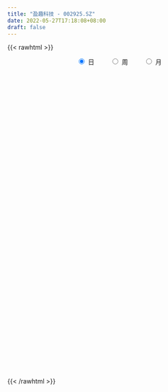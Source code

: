 ```yaml
---
title: "盈趣科技 - 002925.SZ"
date: 2022-05-27T17:18:08+08:00
draft: false
---
```

{{< rawhtml >}}
    <div style="text-align: center">
        <label style="padding: 1rem;"><input style="margin-right: .5rem" type="radio" name="period" value="D" checked onclick="period_change(this)">日</label>
        <label style="padding: 1rem;"><input style="margin-right: .5rem" type="radio" name="period" value="W" onclick="period_change(this)">周</label>
        <label style="padding: 1rem;"><input style="margin-right: .5rem" type="radio" name="period" value="M" onclick="period_change(this)">月</label>
    </div>
    <div id="chart" style="height: 700px;"></div> 
    <script type="text/javascript">
        const D_v = [25693.2,17554.5,26466.74,21617.37,28966.02,38239.25,42165.5,33226.47,18476.99,24963.44,25316.95,21133.9,26861.98,25472.16,25936.96,20953.03,16902.63,23879.18,25984.08,24246.73,20876.78,20525.1,25628.52,18329.14,33440.42,31077.8,30811.0,29751.04,23899.95,35248.75,24787.45,34604.75,33713.56,22377.87,18443.87,17678.61,19842.98,35703.63,26027.0,70404.69,35259.21,69953.57,34297.88,31746.92,17772.75,23460.59,26283.85,21060.71,21952.92,36329.48,43671.53,39114.05,41257.39,46928.67,27398.53,39671.08,32818.22,30070.39,25594.81,37255.44,37328.16,18969.55,23860.38,17843.83,17303.04,12459.78,18346.04,20622.5,37048.96,31089.66,21292.72,15783.49,23054.17,27508.91,28247.35,23960.08,30781.51,18663.56,20280.9,21192.84,18618.86,12457.09,15986.0,20977.63,11663.3,11769.56,15249.5,11012.07,19754.82,21382.09,15925.53,31487.32,28231.98,16163.83,16636.27,11207.71,9955.22,19010.87,19136.83,36224.65,27154.43,14365.55,15893.62,27277.98,16056.07,23047.24,22706.17,26799.6,28242.0,32228.01,24070.12,54648.74,31528.62,26759.87,24630.7,25001.37,21307.14,28481.44,31321.59,29725.73,56892.48,47410.05,29159.01,22002.82,30220.64,19260.17,46274.44,108936.79,52468.35,42310.65,32816.27,47090.74,38465.24,43476.51,43637.5,32432.27,28062.57,23216.09,23973.55,31362.01,50230.41,47639.85,29330.02,78523.53,46442.4,29518.45,33665.9,18352.93,26962.81,31750.99,25949.69,38640.13,24907.25,29093.5,23896.79,29496.56,44337.43,24910.03,20800.24,22267.41,18746.16,23295.3,29389.23,22364.57,23179.09,28019.99,39260.04,25283.69,17823.1,20333.36,16233.1,22192.45,18247.9,21351.96,19342.96,18544.65,17431.5,13348.36,14564.75,10689.19,9983.21,9558.83,7410.99,13197.96,20170.92,14181.46,12589.17,12669.45,24698.87,13127.4,13622.31,13339.87,10992.99,9892.57,12971.87,27751.22,20551.75,24597.5,36778.81,25057.46,12352.81,23433.0,28103.8,22853.88,24635.6,20302.9,12164.26,9291.35,10880.0,8749.57,12576.5,14173.6,16517.6,12502.22,12741.56,12122.7,13072.5,21905.7,18329.61,13699.0,27229.04,14958.8,13649.5,13048.2,12307.07,14262.15,21132.4,15432.92,54283.0,44830.58,39331.62,30463.34,26813.06,31314.62,16083.07,13391.02,21349.95,27884.52,15777.35,15351.37,22769.96,19474.81,22511.05,22620.76,53613.68,44524.11,67121.05,63905.19,33361.78,40109.04]
const D_histogram = [0.0,-0.0280095726,-0.0367261601,-0.0924855313,-0.0430684113,0.0040148277,-0.0399149169,-0.0593365623,-0.0890406882,-0.0406134101,-0.0644000989,-0.0918630199,-0.1120677157,-0.0673516419,0.0134334771,0.061416992,0.049037478,0.0206758748,-0.0460981125,-0.0694102326,-0.1670070196,-0.1619625535,-0.1984299178,-0.2001015536,-0.2403086319,-0.2606086453,-0.2856440393,-0.2721107075,-0.2375365923,-0.2251433379,-0.1695510823,-0.0553125485,-0.0557079685,-0.0723931542,-0.0805904381,-0.0518005974,-0.0706335635,0.0029968777,0.0126011992,0.2390919399,0.3230235613,0.35814012,0.3368565348,0.2817893058,0.2327570739,0.185896941,0.171046867,0.1413319976,0.0852711255,0.0872874685,0.1089677906,0.0886068114,-0.0114270161,0.0441953885,0.0847630993,0.03137785,-0.0020593221,-0.0656849033,-0.1094302321,-0.1649694247,-0.2471345814,-0.2698782154,-0.2797546116,-0.25118861,-0.2390259588,-0.2171412252,-0.1496356029,-0.1291855913,-0.1657973637,-0.1938660532,-0.210403817,-0.2421142829,-0.281120562,-0.3378473738,-0.3684458263,-0.36622215,-0.3061724612,-0.237294093,-0.1428116714,-0.0460472425,0.0337909581,0.0634347831,0.1001115515,0.0702373961,0.0499873186,0.0555943029,0.0167051894,0.016472526,0.0794106945,0.1638485559,0.2204265795,0.3005296708,0.3886621475,0.3868107425,0.4032836773,0.4063189649,0.3815819822,0.3441279495,0.3339735773,0.3425327859,0.3268878697,0.2583928356,0.237708196,0.2341437775,0.2074716635,0.1453200526,0.0894355764,-0.0109513057,-0.1028839702,-0.1923773296,-0.2685174504,-0.3079380705,-0.3033106565,-0.2651377393,-0.1969910921,-0.1314518661,-0.122432734,-0.0637917969,-0.0530800984,0.0008146666,0.1361866944,0.179441808,0.1860298885,0.1767798154,0.1083663911,0.0823188261,0.1406286092,0.2989783173,0.3423786414,0.3332094689,0.2749788032,0.2328785441,0.1788117648,0.1689896147,0.0871733744,-0.0015793325,-0.0985431771,-0.1253316401,-0.1228786301,-0.0769870686,-0.006099307,0.0091705305,0.0003225199,0.046848124,0.0549017213,0.0261180848,-0.0291743464,-0.0585436286,-0.0419821913,-0.018713479,0.0021001537,0.0482886908,0.0786218974,0.0820274651,0.0748906824,0.0753511851,0.099861171,0.0733872641,0.0502823419,0.0364738339,0.0315643246,0.0117155084,0.0413675419,0.0212376253,-0.044920977,-0.1071304504,-0.1834491916,-0.2520224476,-0.2738109384,-0.3150529753,-0.3120267622,-0.3525474607,-0.3675102722,-0.3806586704,-0.3618908624,-0.2879545348,-0.2009302028,-0.1098129437,-0.0456092552,-0.003367749,0.0283771487,0.0652158876,0.0782020896,0.0504071353,0.041023711,0.0362715477,0.01206098,0.012812511,-0.0493991957,-0.0709796134,-0.0664127178,-0.0778178216,-0.0753183433,-0.0622315365,-0.0363648998,-0.1066544216,-0.20101877,-0.2636629555,-0.3299440094,-0.3431281528,-0.3538251991,-0.4200531653,-0.4070635965,-0.323466334,-0.2144791112,-0.0972466187,-0.0136425059,0.0676663215,0.1078096267,0.1404971502,0.1536951007,0.1292760015,0.1346334826,0.1123987223,0.1243162909,0.1518625093,0.1307825242,0.101952912,-0.0047324706,-0.0231038716,-0.0612086264,-0.046224958,-0.0248246127,0.0007448558,0.0172405152,0.035051871,0.00336238,-0.010819275,-0.0528326058,-0.1580732224,-0.1777272775,-0.2208423585,-0.1516905286,-0.114087875,-0.0991897151,-0.0722865495,-0.0153578789,0.0495211331,0.1012614683,0.1363416887,0.1545669387,0.188936087,0.214745795,0.2248221352,0.2824534516,0.3315159812,0.2597717404,0.2061300269,0.1591568592,0.143351956]
const D_fast = [0.0,-0.0350119658,-0.0529100933,-0.1317908473,-0.0931408302,-0.0450538842,-0.098962358,-0.133218144,-0.1851824419,-0.1469085164,-0.1867952299,-0.2372239059,-0.2854455307,-0.2575673673,-0.1734238791,-0.1100861162,-0.1102062607,-0.1333988952,-0.2116974106,-0.2523620889,-0.3917106307,-0.427156803,-0.5132316468,-0.5649286709,-0.6652129072,-0.750665082,-0.8471114858,-0.9016058309,-0.9264158638,-0.9703084439,-0.9571039588,-0.8566935622,-0.8710159743,-0.9057994485,-0.934144342,-0.9183046507,-0.9547960076,-0.880416347,-0.8676617257,-0.581398,-0.4167104883,-0.2920588996,-0.2291283511,-0.2137482536,-0.204591217,-0.2049771147,-0.1770654719,-0.1714473419,-0.2061904327,-0.1823522226,-0.1334299528,-0.1316392292,-0.2345298107,-0.167858559,-0.1061000733,-0.1516408601,-0.1855928628,-0.2656396698,-0.3367425566,-0.4335241054,-0.5774729074,-0.6676860952,-0.7475011444,-0.7817322953,-0.8293261338,-0.8617267066,-0.8316299849,-0.8434763712,-0.9215374844,-0.9980726873,-1.0672114054,-1.159450442,-1.2687368616,-1.4099255168,-1.5326354259,-1.6219672871,-1.6384607136,-1.6289058687,-1.5701263649,-1.4848737467,-1.3965878065,-1.3510852858,-1.2893806295,-1.3016954358,-1.3094486837,-1.2899431236,-1.3246559398,-1.3207704717,-1.2379796295,-1.1125796292,-1.0008949608,-0.8456594518,-0.6603614381,-0.5655101575,-0.4482163034,-0.3436012746,-0.2729427618,-0.2243648071,-0.151025785,-0.0568333798,0.0092436713,0.0053468461,0.0440892555,0.0990607814,0.1242565833,0.0984349855,0.0649094034,-0.0382153051,-0.1558689621,-0.293456654,-0.4367261373,-0.5531312751,-0.6243315252,-0.6524430428,-0.6335441686,-0.6008679092,-0.6224569605,-0.5797639727,-0.5823222988,-0.5282238671,-0.3588051657,-0.2706896001,-0.2175940475,-0.1826491667,-0.2239709933,-0.2294388518,-0.1359719164,0.097122371,0.2261173556,0.3002505502,0.3107645853,0.3268839623,0.3175201242,0.3499453778,0.289922481,0.200774941,0.0791753021,0.0210539291,-0.0072127184,0.0194320759,0.0887950108,0.106357481,0.0975901003,0.1558277354,0.177606763,0.1553526478,0.0927666299,0.0487614406,0.05482733,0.0734176726,0.0947563437,0.1530170535,0.2030057344,0.2269181684,0.2385040563,0.2578023553,0.307277634,0.2991505431,0.2886162064,0.2839261568,0.2869077287,0.2699877895,0.3099817085,0.2951611983,0.2177723518,0.1287802657,0.0065992267,-0.1249796413,-0.2152208667,-0.3352261474,-0.4102066249,-0.5388641885,-0.6457045681,-0.7540176339,-0.8257225415,-0.8237748475,-0.7869830663,-0.7233190432,-0.6705176684,-0.6291180994,-0.5902789146,-0.5371362038,-0.5045994793,-0.5197926499,-0.5189201465,-0.5146044227,-0.5357997455,-0.5318450867,-0.6064065924,-0.6457319135,-0.6577681973,-0.6886277565,-0.7049578641,-0.7074289413,-0.6906535296,-0.7876066568,-0.9322256977,-1.0607856221,-1.2095526783,-1.3085188599,-1.407672206,-1.5789134635,-1.6676897938,-1.6649591148,-1.6095916698,-1.516670832,-1.4364773457,-1.3382519379,-1.271156226,-1.2033444149,-1.1517226893,-1.1438227881,-1.1048069363,-1.0989420161,-1.0559453748,-0.990433529,-0.9788178831,-0.9821592673,-1.0900277675,-1.1141751364,-1.1675820478,-1.1641546189,-1.1489604268,-1.1232047444,-1.1023989562,-1.0758246326,-1.1066735286,-1.1235600024,-1.1787814846,-1.3235404068,-1.3876262813,-1.4859519519,-1.4547227542,-1.4456420693,-1.4555413382,-1.44670981,-1.3936206092,-1.3163613138,-1.2393056116,-1.170139969,-1.1132729844,-1.0316698143,-0.9521736575,-0.8858917836,-0.7576471042,-0.6257055793,-0.632506885,-0.6346160917,-0.6418000447,-0.6217669588]
const D_slow = [0.0,-0.0070023932,-0.0161839332,-0.039305316,-0.0500724188,-0.0490687119,-0.0590474411,-0.0738815817,-0.0961417537,-0.1062951063,-0.122395131,-0.145360886,-0.1733778149,-0.1902157254,-0.1868573561,-0.1715031081,-0.1592437387,-0.15407477,-0.1655992981,-0.1829518562,-0.2247036111,-0.2651942495,-0.314801729,-0.3648271174,-0.4249042753,-0.4900564367,-0.5614674465,-0.6294951234,-0.6888792715,-0.745165106,-0.7875528765,-0.8013810137,-0.8153080058,-0.8334062943,-0.8535539039,-0.8665040532,-0.8841624441,-0.8834132247,-0.8802629249,-0.8204899399,-0.7397340496,-0.6501990196,-0.5659848859,-0.4955375594,-0.4373482909,-0.3908740557,-0.3481123389,-0.3127793395,-0.2914615582,-0.269639691,-0.2423977434,-0.2202460406,-0.2231027946,-0.2120539475,-0.1908631726,-0.1830187101,-0.1835335407,-0.1999547665,-0.2273123245,-0.2685546807,-0.330338326,-0.3978078799,-0.4677465328,-0.5305436853,-0.590300175,-0.6445854813,-0.681994382,-0.7142907799,-0.7557401208,-0.8042066341,-0.8568075883,-0.9173361591,-0.9876162996,-1.072078143,-1.1641895996,-1.2557451371,-1.3322882524,-1.3916117757,-1.4273146935,-1.4388265041,-1.4303787646,-1.4145200688,-1.389492181,-1.3719328319,-1.3594360023,-1.3455374266,-1.3413611292,-1.3372429977,-1.3173903241,-1.2764281851,-1.2213215402,-1.1461891225,-1.0490235857,-0.9523209,-0.8514999807,-0.7499202395,-0.6545247439,-0.5684927566,-0.4849993623,-0.3993661658,-0.3176441984,-0.2530459895,-0.1936189405,-0.1350829961,-0.0832150802,-0.0468850671,-0.024526173,-0.0272639994,-0.0529849919,-0.1010793243,-0.1682086869,-0.2451932046,-0.3210208687,-0.3873053035,-0.4365530765,-0.4694160431,-0.5000242266,-0.5159721758,-0.5292422004,-0.5290385337,-0.4949918601,-0.4501314081,-0.403623936,-0.3594289821,-0.3323373844,-0.3117576779,-0.2766005256,-0.2018559462,-0.1162612859,-0.0329589187,0.0357857821,0.0940054182,0.1387083594,0.180955763,0.2027491066,0.2023542735,0.1777184792,0.1463855692,0.1156659117,0.0964191445,0.0948943178,0.0971869504,0.0972675804,0.1089796114,0.1227050417,0.1292345629,0.1219409763,0.1073050692,0.0968095213,0.0921311516,0.09265619,0.1047283627,0.1243838371,0.1448907033,0.1636133739,0.1824511702,0.2074164629,0.225763279,0.2383338645,0.2474523229,0.2553434041,0.2582722812,0.2686141666,0.273923573,0.2626933287,0.2359107161,0.1900484182,0.1270428063,0.0585900717,-0.0201731721,-0.0981798627,-0.1863167278,-0.2781942959,-0.3733589635,-0.4638316791,-0.5358203128,-0.5860528635,-0.6135060994,-0.6249084132,-0.6257503505,-0.6186560633,-0.6023520914,-0.582801569,-0.5701997852,-0.5599438574,-0.5508759705,-0.5478607255,-0.5446575977,-0.5570073967,-0.5747523,-0.5913554795,-0.6108099349,-0.6296395207,-0.6451974048,-0.6542886298,-0.6809522352,-0.7312069277,-0.7971226666,-0.8796086689,-0.9653907071,-1.0538470069,-1.1588602982,-1.2606261973,-1.3414927808,-1.3951125586,-1.4194242133,-1.4228348398,-1.4059182594,-1.3789658527,-1.3438415652,-1.30541779,-1.2730987896,-1.2394404189,-1.2113407384,-1.1802616656,-1.1422960383,-1.1096004073,-1.0841121793,-1.0852952969,-1.0910712648,-1.1063734214,-1.1179296609,-1.1241358141,-1.1239496002,-1.1196394714,-1.1108765036,-1.1100359086,-1.1127407274,-1.1259488788,-1.1654671844,-1.2098990038,-1.2651095934,-1.3030322256,-1.3315541943,-1.3563516231,-1.3744232605,-1.3782627302,-1.3658824469,-1.3405670799,-1.3064816577,-1.267839923,-1.2206059013,-1.1669194525,-1.1107139187,-1.0401005558,-0.9572215605,-0.8922786254,-0.8407461187,-0.8009569039,-0.7651189149]
const D_data = [['2021-05-18', 41.0074, 40.9979, 40.3395, 41.494],['2021-05-19', 40.7307, 40.559, 39.7862, 41.1028],['2021-05-20', 40.5971, 40.6735, 40.4636, 41.37],['2021-05-21', 40.6926, 39.8529, 39.5953, 41.0456],['2021-05-24', 39.6049, 41.0933, 39.4236, 41.1028],['2021-05-25', 41.141, 41.3032, 40.6448, 42.3622],['2021-05-26', 41.0456, 40.1487, 39.7862, 41.0837],['2021-05-27', 39.6812, 40.2346, 38.7462, 40.7784],['2021-05-28', 40.0724, 39.9006, 39.7194, 40.8357],['2021-05-31', 40.0151, 40.8643, 39.5953, 41.1696],['2021-06-01', 40.9311, 39.9674, 39.4618, 40.9788],['2021-06-02', 40.0724, 39.7003, 39.3568, 40.1678],['2021-06-03', 39.5285, 39.5572, 38.9847, 39.8816],['2021-06-04', 39.5572, 40.3395, 39.2232, 40.6258],['2021-06-07', 40.3968, 41.0837, 40.2537, 41.1791],['2021-06-08', 41.389, 41.0265, 40.7784, 41.8184],['2021-06-09', 41.3604, 40.3872, 40.2632, 41.4081],['2021-06-10', 41.1124, 40.0819, 39.4236, 41.1124],['2021-06-11', 40.5971, 39.3091, 39.1183, 40.6258],['2021-06-15', 39.5095, 39.5381, 39.0229, 40.3014],['2021-06-16', 39.2137, 38.1546, 38.0783, 39.9484],['2021-06-17', 37.9352, 39.0229, 37.8398, 39.4427],['2021-06-18', 38.4599, 38.231, 37.9734, 39.4618],['2021-06-21', 38.1546, 38.355, 37.42, 38.5935],['2021-06-22', 38.3645, 37.5249, 37.0956, 38.479],['2021-06-23', 37.4868, 37.3436, 37.0192, 37.8589],['2021-06-24', 37.4009, 36.8666, 36.5708, 37.4009],['2021-06-25', 36.7807, 37.0097, 36.6281, 37.5726],['2021-06-28', 37.1147, 37.1051, 36.3514, 37.4772],['2021-06-29', 37.1528, 36.6662, 35.8362, 37.3436],['2021-06-30', 36.6662, 37.1242, 36.256, 37.4772],['2021-07-01', 37.1242, 38.1165, 36.4563, 38.6317],['2021-07-02', 37.5535, 36.8284, 36.6376, 38.1165],['2021-07-05', 36.5422, 36.4086, 35.7789, 36.8284],['2021-07-06', 36.4182, 36.2655, 35.9984, 36.7807],['2021-07-07', 36.0174, 36.609, 35.7026, 36.8189],['2021-07-08', 36.5517, 35.8648, 35.8362, 36.8666],['2021-07-09', 35.7789, 37.0192, 35.5022, 37.1528],['2021-07-12', 37.0383, 36.3228, 36.2178, 37.191],['2021-07-13', 37.0956, 39.6621, 37.0956, 39.8816],['2021-07-14', 39.4999, 38.832, 38.3359, 39.5667],['2021-07-15', 39.1183, 38.7176, 36.6567, 39.3759],['2021-07-16', 38.3073, 38.2405, 37.7157, 38.9656],['2021-07-19', 37.9638, 37.7825, 36.9811, 38.2977],['2021-07-20', 37.8398, 37.7157, 37.2005, 37.8398],['2021-07-21', 37.8112, 37.5917, 37.4963, 38.355],['2021-07-22', 37.4009, 37.9161, 37.3532, 38.832],['2021-07-23', 37.9161, 37.6871, 36.733, 37.9161],['2021-07-26', 37.6871, 37.1719, 36.733, 37.6871],['2021-07-27', 37.1337, 37.7825, 37.067, 38.7653],['2021-07-28', 37.6108, 38.1356, 37.2101, 38.5935],['2021-07-29', 38.4122, 37.6585, 36.8761, 38.708],['2021-07-30', 37.4963, 36.3323, 35.6072, 37.4963],['2021-08-02', 36.0651, 38.1451, 35.9602, 38.584],['2021-08-03', 38.0115, 38.2405, 37.6967, 38.5458],['2021-08-04', 38.2596, 37.0479, 36.6471, 38.355],['2021-08-05', 36.838, 37.0479, 36.256, 37.5822],['2021-08-06', 36.8284, 36.3514, 35.8552, 37.0479],['2021-08-09', 36.1606, 36.2083, 35.6644, 36.485],['2021-08-10', 36.0556, 35.6453, 34.9393, 36.1987],['2021-08-11', 35.6358, 34.7294, 34.5958, 35.6453],['2021-08-12', 35.2255, 34.9298, 34.634, 35.2255],['2021-08-13', 34.9393, 34.7199, 34.0615, 35.0156],['2021-08-16', 34.7294, 34.9679, 34.3478, 35.2446],['2021-08-17', 34.9679, 34.5958, 34.4527, 35.2637],['2021-08-18', 34.5958, 34.5386, 34.0615, 34.863],['2021-08-19', 34.5481, 35.111, 34.3668, 35.1874],['2021-08-20', 35.111, 34.5481, 34.2523, 35.1587],['2021-08-23', 34.5767, 33.5654, 33.3555, 34.987],['2021-08-24', 33.5845, 33.241, 32.8307, 33.7944],['2021-08-25', 33.2505, 32.9834, 32.8403, 33.5654],['2021-08-26', 33.2028, 32.3537, 32.3346, 33.2028],['2021-08-27', 32.2964, 31.724, 31.2278, 32.3155],['2021-08-30', 31.724, 30.8462, 30.5695, 32.0293],['2021-08-31', 30.8176, 30.4932, 30.1592, 31.619],['2021-09-01', 30.2451, 30.3596, 29.9207, 30.5313],['2021-09-02', 30.2356, 30.7985, 30.0066, 30.9511],['2021-09-03', 30.579, 30.8462, 30.3214, 31.1229],['2021-09-06', 30.8271, 31.2565, 30.8176, 31.2565],['2021-09-07', 31.2565, 31.5236, 31.2565, 31.9911],['2021-09-08', 31.6763, 31.5809, 30.9893, 31.7908],['2021-09-09', 31.3996, 31.0847, 31.0656, 31.5618],['2021-09-10', 31.0084, 31.2183, 30.6935, 31.4568],['2021-09-13', 31.0275, 30.2737, 30.0734, 31.1897],['2021-09-14', 30.5886, 30.1115, 30.0543, 30.5886],['2021-09-15', 30.0638, 30.2451, 29.4818, 30.3882],['2021-09-16', 30.2642, 29.4341, 29.2528, 30.2737],['2021-09-17', 29.3864, 29.6345, 29.2528, 29.8158],['2021-09-22', 29.291, 30.4455, 29.2528, 30.6268],['2021-09-23', 30.3405, 31.0275, 29.8635, 31.1515],['2021-09-24', 31.1038, 31.037, 30.7317, 31.3328],['2021-09-27', 30.8748, 31.7431, 30.7699, 32.5445],['2021-09-28', 31.4854, 32.4205, 31.1038, 32.7258],['2021-09-29', 32.2487, 31.6953, 31.5141, 32.2678],['2021-09-30', 31.4759, 32.1533, 31.3996, 32.4395],['2021-10-08', 32.201, 32.2487, 31.8862, 32.6304],['2021-10-11', 32.1533, 32.0579, 31.6095, 32.4777],['2021-10-12', 32.0579, 31.9339, 31.6763, 32.7162],['2021-10-13', 31.9339, 32.3441, 31.1133, 32.4873],['2021-10-14', 33.1647, 32.783, 32.5827, 34.6817],['2021-10-15', 32.535, 32.6781, 31.8003, 32.9738],['2021-10-18', 32.4968, 31.9816, 31.8862, 32.8498],['2021-10-19', 32.1533, 32.5063, 31.6286, 32.6113],['2021-10-20', 32.4109, 32.8212, 32.0865, 33.4032],['2021-10-21', 32.7353, 32.6113, 32.1152, 32.8784],['2021-10-22', 32.4205, 32.0579, 31.8671, 32.7067],['2021-10-25', 31.8194, 31.9053, 31.2565, 32.2583],['2021-10-26', 31.6095, 30.9511, 30.5313, 31.8194],['2021-10-27', 30.8462, 30.4836, 30.2737, 31.8098],['2021-10-28', 30.4741, 29.8921, 29.5772, 30.6745],['2021-10-29', 29.8921, 29.4055, 29.291, 29.8921],['2021-11-01', 29.5963, 29.291, 28.6518, 30.1783],['2021-11-02', 29.4341, 29.4627, 29.1479, 29.9112],['2021-11-03', 29.5772, 29.7204, 29.2433, 30.0543],['2021-11-04', 29.5391, 30.1402, 29.4818, 30.1497],['2021-11-05', 30.1402, 30.2737, 29.7394, 30.3691],['2021-11-08', 30.3024, 29.5963, 29.5486, 30.4836],['2021-11-09', 29.7585, 30.2546, 29.4246, 30.6172],['2021-11-10', 30.1115, 29.7204, 29.5391, 30.2546],['2021-11-11', 29.5963, 30.3405, 29.5963, 30.4359],['2021-11-12', 30.3405, 31.8575, 30.0829, 32.3346],['2021-11-15', 31.6763, 31.2469, 30.9798, 32.2487],['2021-11-16', 31.037, 31.0084, 30.8653, 31.7717],['2021-11-17', 30.8462, 30.8939, 30.4359, 31.0943],['2021-11-18', 31.0561, 30.0066, 29.9493, 31.2946],['2021-11-19', 30.1402, 30.3119, 29.8539, 30.5123],['2021-11-22', 30.3405, 31.5045, 30.0543, 31.8194],['2021-11-23', 31.5331, 33.4891, 31.39, 34.5386],['2021-11-24', 32.9357, 32.8307, 32.4395, 33.6703],['2021-11-25', 32.7735, 32.5254, 32.201, 32.9738],['2021-11-26', 32.535, 31.972, 31.7812, 32.554],['2021-11-29', 31.6858, 32.1152, 31.3137, 32.9452],['2021-11-30', 31.9816, 31.8862, 31.5809, 32.3918],['2021-12-01', 31.5904, 32.43, 31.5427, 32.4777],['2021-12-02', 32.3441, 31.4091, 31.266, 32.4109],['2021-12-03', 31.5809, 30.9225, 30.8367, 31.7717],['2021-12-06', 30.7031, 30.3024, 30.2069, 31.1133],['2021-12-07', 30.4168, 30.7794, 30.0638, 30.8367],['2021-12-08', 30.7699, 30.9989, 30.3501, 31.0847],['2021-12-09', 31.037, 31.6095, 30.7699, 31.6476],['2021-12-10', 31.3042, 32.2201, 31.2946, 32.3251],['2021-12-13', 32.0865, 31.7717, 31.4091, 32.4968],['2021-12-14', 31.5809, 31.5045, 31.2755, 31.6572],['2021-12-15', 31.3519, 32.3346, 31.2469, 34.634],['2021-12-16', 31.7717, 32.0579, 31.3996, 32.2392],['2021-12-17', 31.9243, 31.5904, 31.4091, 31.9243],['2021-12-20', 31.3137, 31.0466, 30.5695, 31.7621],['2021-12-21', 31.6286, 31.1229, 30.8939, 31.6286],['2021-12-22', 31.1515, 31.6381, 30.7794, 31.6763],['2021-12-23', 31.3423, 31.8194, 31.0275, 32.0579],['2021-12-24', 31.5809, 31.9148, 31.5809, 32.0579],['2021-12-27', 31.9625, 32.4491, 31.7812, 32.5445],['2021-12-28', 32.4491, 32.5254, 32.1724, 32.6685],['2021-12-29', 32.4395, 32.3632, 31.7717, 32.535],['2021-12-30', 32.1056, 32.306, 31.9625, 32.7067],['2021-12-31', 32.3823, 32.4682, 31.9816, 32.7639],['2022-01-04', 32.4682, 32.9357, 32.3441, 33.3746],['2022-01-05', 32.9166, 32.3918, 32.3346, 33.0979],['2022-01-06', 32.0579, 32.3823, 32.0102, 32.783],['2022-01-07', 32.4491, 32.4682, 32.2296, 32.6876],['2022-01-10', 32.4682, 32.5922, 31.8194, 32.659],['2022-01-11', 32.3537, 32.3918, 32.1438, 32.7258],['2022-01-12', 32.4014, 33.0979, 32.2487, 33.3555],['2022-01-13', 33.2124, 32.5636, 32.4586, 33.3459],['2022-01-14', 32.5063, 31.7812, 31.5809, 32.6113],['2022-01-17', 31.0275, 31.4568, 30.9893, 31.9148],['2022-01-18', 31.5045, 30.8176, 30.4932, 31.9434],['2022-01-19', 30.7222, 30.3691, 30.3214, 31.0752],['2022-01-20', 30.5313, 30.5123, 30.2356, 30.6268],['2022-01-21', 30.5409, 29.8635, 29.7013, 30.6649],['2022-01-24', 29.873, 30.0543, 29.4914, 30.1783],['2022-01-25', 29.9589, 29.1193, 29.0906, 30.0925],['2022-01-26', 29.291, 28.9666, 28.6899, 29.873],['2022-01-27', 28.8998, 28.5659, 28.2033, 28.9475],['2022-01-28', 29.0716, 28.6231, 28.3751, 29.0716],['2022-02-07', 28.8426, 29.2338, 28.814, 29.5677],['2022-02-08', 29.3578, 29.5582, 28.9094, 29.5772],['2022-02-09', 29.3769, 29.8825, 29.291, 30.0447],['2022-02-10', 29.8539, 29.8158, 29.3673, 30.0352],['2022-02-11', 29.8158, 29.7204, 29.5009, 29.9398],['2022-02-14', 29.5677, 29.7108, 29.4055, 29.8539],['2022-02-15', 29.6154, 29.9112, 29.6059, 29.9589],['2022-02-16', 29.9875, 29.7204, 29.6059, 30.0543],['2022-02-17', 29.6345, 29.1383, 29.1002, 29.8062],['2022-02-18', 29.2433, 29.2242, 28.814, 29.5391],['2022-02-21', 29.1574, 29.1956, 28.7185, 29.2815],['2022-02-22', 29.0239, 28.814, 28.6231, 29.0716],['2022-02-23', 28.814, 28.9952, 28.709, 29.0811],['2022-02-24', 28.9857, 27.9457, 27.6786, 28.9952],['2022-02-25', 28.1938, 28.0984, 27.9839, 28.6613],['2022-02-28', 27.8598, 28.2415, 27.7549, 28.3464],['2022-03-01', 28.0698, 27.8789, 27.8121, 28.2701],['2022-03-02', 27.8598, 27.8789, 27.5545, 27.8789],['2022-03-03', 27.8789, 27.9076, 27.5736, 28.4323],['2022-03-04', 27.7644, 28.0411, 27.6499, 28.1747],['2022-03-07', 28.022, 26.5623, 26.1615, 28.022],['2022-03-08', 26.5527, 25.5891, 25.3601, 26.6672],['2022-03-09', 25.8658, 25.2647, 23.9003, 25.9803],['2022-03-10', 25.4555, 24.5109, 24.2343, 25.8562],['2022-03-11', 24.5109, 24.5586, 23.5855, 24.6541],['2022-03-14', 24.1388, 24.1007, 23.948, 24.5205],['2022-03-15', 24.0053, 22.7268, 22.7268, 24.0053],['2022-03-16', 23.0512, 23.0702, 21.9253, 23.2611],['2022-03-17', 23.4233, 23.7381, 23.2229, 23.9194],['2022-03-18', 23.6236, 24.1675, 23.4805, 24.4728],['2022-03-21', 24.4251, 24.5586, 23.9862, 24.7685],['2022-03-22', 24.5014, 24.4346, 24.3297, 24.7972],['2022-03-23', 24.406, 24.6731, 24.3297, 24.7208],['2022-03-24', 24.4823, 24.3583, 24.1198, 24.5682],['2022-03-25', 24.4537, 24.3678, 24.2343, 24.6159],['2022-03-28', 24.2438, 24.177, 23.7572, 24.5205],['2022-03-29', 24.2724, 23.6045, 23.5664, 24.2724],['2022-03-30', 23.8812, 23.8526, 23.5855, 24.0434],['2022-03-31', 23.6618, 23.3851, 23.3756, 23.8144],['2022-04-01', 23.3088, 23.7095, 23.0225, 23.9385],['2022-04-06', 23.7095, 23.9576, 23.4519, 24.1007],['2022-04-07', 23.824, 23.3183, 23.2897, 23.9385],['2022-04-08', 23.2801, 23.0225, 22.7077, 23.4137],['2022-04-11', 22.8699, 21.5628, 21.4769, 23.0416],['2022-04-12', 21.5628, 22.1638, 21.3529, 22.2497],['2022-04-13', 22.2306, 21.5723, 21.5341, 23.2515],['2022-04-14', 21.7917, 21.973, 21.6486, 22.3833],['2022-04-15', 21.7917, 21.9635, 21.5723, 22.3737],['2022-04-18', 22.1257, 21.973, 21.5628, 22.2688],['2022-04-19', 22.0303, 21.8204, 21.6582, 22.1257],['2022-04-20', 21.7154, 21.7917, 21.7154, 22.2497],['2022-04-21', 21.5341, 20.9903, 20.914, 22.0112],['2022-04-22', 20.9617, 20.9235, 20.4274, 21.1334],['2022-04-25', 19.6259, 20.2366, 19.063, 21.1716],['2022-04-26', 20.4178, 18.7959, 18.7004, 20.4274],['2022-04-27', 18.481, 19.2252, 18.3951, 19.3874],['2022-04-28', 19.0344, 18.4238, 18.0517, 19.1203],['2022-04-29', 18.5669, 19.5687, 18.3283, 19.6259],['2022-05-05', 19.5114, 19.168, 19.1107, 19.7118],['2022-05-06', 18.7672, 18.7482, 18.5478, 18.9103],['2022-05-09', 18.7482, 18.7482, 18.5669, 18.9485],['2022-05-10', 18.586, 19.1203, 18.4333, 19.2634],['2022-05-11', 19.1107, 19.3683, 19.0725, 19.8931],['2022-05-12', 19.2538, 19.3874, 19.1298, 19.6546],['2022-05-13', 19.5878, 19.3206, 19.1298, 19.8454],['2022-05-16', 19.3683, 19.187, 19.0916, 19.8645],['2022-05-17', 19.2729, 19.4924, 19.1107, 19.5973],['2022-05-18', 19.4924, 19.5401, 19.4446, 19.8931],['2022-05-19', 19.3206, 19.4542, 19.1584, 19.5401],['2022-05-20', 19.6641, 20.2843, 19.6164, 20.6087],['2022-05-23', 20.5132, 20.5705, 20.1316, 20.7518],['2022-05-24', 20.71, 19.1, 19.0, 20.71],['2022-05-25', 18.82, 19.05, 18.16, 19.33],['2022-05-26', 19.03, 18.89, 18.52, 19.17],['2022-05-27', 19.12, 19.12, 18.8, 19.39]]
const W_v = [2333.06,7760.89,951195.25,968061.9199999999,580220.76,298623.78,773775.4199999999,630005.16,559163.6900000001,489427.4300000001,486197.4300000001,246031.02,318068.08,357559.53,310684.62,147751.48,258997.83,262051.75,340842.09,326537.11,187569.71,186381.96,361479.52,335936.59,337246.5,299304.26,362743.6,362169.7,206925.35,149207.82,145284.01,190015.48,150519.36,145248.85,109793.44,116872.52,83084.59,173468.7,216621.88,201806.54,267479.7,219137.55,221332.33,177545.2,217227.39,160777.07,152603.96,127529.89,127869.48,38542.56,108441.17,139727.46,140162.66,195301.74,327337.74,385823.22,378974.09,330064.8,238365.68,175541.79,170109.64,338587.58,257835.29,159441.22,134894.25,41420.5,403567.65,144798.2,80966.82,56606.56,105836.34,105771.49,81528.69,92914.79,115952.43,59958.72,49552.75,56196.2,82363.79,154094.88,102639.18,117600.28,378366.89,211451.21,240756.89,127712.1,241986.21,40396.15,123921.1,155972.75,148584.7,106462.32,135971.83,175119.25,184166.65,211102.88,184975.1,213386.49,218867.08,137524.33,178226.16,413327.9,278584.63,193460.74,286794.9999999999,220012.13,324926.39,268581.13,245066.54,273274.21,396478.98,405969.56,334512.55,196190.52,236716.73,152509.02,176417.44,136991.91,179378.4,203058.31,141175.2,132904.37,334026.2500000001,209527.8,103100.03,178866.17,599228.28,450411.85,319217.75,275635.39,252928.95,232830.13,212832.91,263771.95,374054.46,169730.2,186382.92,175939.68,65531.18,32800.76,206646.36,133616.22,204081.35,181792.2,177016.14,233263.47,143384.85,177020.29,114119.74,106944.6,154681.95,105532.27,243004.15,196492.93,206523.18,177509.56,153375.56,123840.52,65876.76,185621.79,105593.89,118671.24,82181.47,153426.11,67129.63,59902.33,113421.61,154720.4,185612.12,73700.83,136497.03,139024.8,161074.23,123748.43,113655.88,91277.13,143409.4,152254.46,114046.96,235942.35,120324.82,182325.37,176886.89,143008.34,86575.19,128269.0,129161.41,88535.69,70672.06,57062.44,92519.4,11207.71,111482.0,96640.46,134045.9,162569.3,167728.38,148052.69,282806.5,205102.26,156844.63,231454.25,136682.32,146034.23,112315.11,116974.35,130720.18,97368.37,74578.45,60321.91,77266.35,60819.61,134736.74,111379.09,61388.08,68511.48,47100.9,87865.95,76182.74,195721.6,47397.69,93754.21,140990.26,249021.17]
const W_histogram = [0.0,0.7367621652,1.1093773299,1.5523679901,2.4080330848,2.6662999784,2.5338574842,2.6745273279,2.4607656256,1.7137870079,1.2057756141,0.6086512243,-0.0107237961,-0.703608957,-1.2178550773,-1.4317432444,-1.4061127603,-1.3702854882,-1.2350139428,-1.5643939221,-1.6418159203,-1.866859647,-1.8750206613,-1.7676036246,-1.7299370704,-1.4752078981,-1.1137303341,-0.9178806811,-1.0023754994,-0.9696294592,-0.951988817,-1.0391270475,-1.0101993718,-0.9043491045,-0.8028933543,-0.6988736864,-0.5483247907,-0.7272217347,-0.8705470649,-0.8641889229,-0.6461829028,-0.3993066583,0.0311357735,0.2951923132,0.5769650625,0.7521263458,0.7787698195,0.6617306325,0.6557365486,0.5785938168,0.5449505969,0.543158794,0.5466383128,0.7257753727,1.0317397742,1.261949413,1.2244509474,1.0515311371,0.9497907109,0.8612818964,0.8426787551,0.6325370465,0.3007297339,0.0367532985,-0.1472518641,-0.2521717375,-0.2450264638,-0.3756876842,-0.4950219307,-0.5645751459,-0.7156734718,-0.7055054057,-0.6101400798,-0.5504734798,-0.4451430803,-0.4243799998,-0.3875202437,-0.2921234354,-0.2602450632,-0.3104447022,-0.2263464874,-0.0702747175,0.2121873696,0.4038581676,0.5200475044,0.5307685699,0.3780837603,0.3107893808,0.345873462,0.3217048238,0.2335919714,0.1520531241,0.0446434887,0.0535764435,0.0763450174,0.1555639003,0.1974746047,0.2348096514,0.2789033952,0.234641543,0.3465287327,0.6486259564,0.901374114,0.9458989669,1.0433729268,1.0062940214,1.3099004331,1.4461094984,1.4489579068,0.8812457409,0.2172928369,-0.3940993356,-0.7059689542,-0.8882931086,-0.7916311629,-0.7729152369,-0.5956003512,-0.4974009712,-0.4351709333,-0.4788939187,-0.5249648446,-0.5106813259,-0.2662220063,-0.0107185775,0.1250867765,0.2010421467,0.8806944712,0.8370072278,0.6148261226,0.4328363048,0.1713404665,-0.0800965497,-0.2084937392,-0.2338673811,-0.1476473212,-0.1671246881,-0.1427932534,-0.0989988199,-0.1481027304,-0.0983447652,0.0628582769,-0.0131560763,-0.1100071188,0.004508429,0.0906120026,0.3143568591,0.4072957083,0.2900261443,0.077886746,-0.106567376,-0.1691979922,-0.1606227593,-0.2997895187,-0.2307393503,-0.0466317673,0.0769232149,0.1283481616,0.2225982213,0.2006512587,-0.0126822617,-0.2162196571,-0.5527578181,-0.7046634435,-0.5693384361,-0.4584052527,-0.3396681023,-0.1593888333,0.0189846767,0.1608470548,0.216608822,0.2728319056,0.3330821098,0.3487087729,0.3597177817,0.2726682608,0.1250552643,-0.062203344,-0.1979825037,-0.2701797794,-0.2323605647,-0.2402953021,-0.3270875724,-0.3703318353,-0.48850749,-0.5531856748,-0.7489449125,-0.8906858758,-0.9093431845,-0.9726243876,-0.8677621808,-0.6792948022,-0.5119082957,-0.3440277065,-0.2508369248,-0.3384640307,-0.3093828326,-0.1623025486,-0.1483139921,-0.0135597326,0.0169346524,0.1302302431,0.1661922789,0.2123075984,0.2764997113,0.3127100576,0.2849283039,0.139304099,-0.0296414084,-0.0550937422,-0.0908409588,-0.1711394367,-0.2065731678,-0.4301464903,-0.5616556639,-0.5895449912,-0.6044755555,-0.6109549782,-0.634145408,-0.6639364115,-0.7148793881,-0.7406823643,-0.6587956516,-0.4872303847,-0.4031435642]
const W_fast = [0.0,0.9209527066,1.5709122036,2.4019948614,3.8596682274,4.7845101155,5.2855319923,6.094833668,6.4962633721,6.1777315063,5.971164016,5.5262024323,4.9041464629,4.0353590628,3.2166491731,2.6448251949,2.3189274889,2.0121833889,1.8387014486,1.1182229888,0.6303470105,-0.0614116279,-0.5383278075,-0.872811677,-1.2676293903,-1.3817021926,-1.2986572122,-1.3322777293,-1.6673664225,-1.8770277471,-2.0973843092,-2.4443043015,-2.6679264688,-2.7881634776,-2.887431066,-2.9581298197,-2.9446621217,-3.3053644993,-3.6663265958,-3.8760156845,-3.8195553901,-3.6725058102,-3.234279435,-2.896424817,-2.4704108021,-2.1072179323,-1.8858820038,-1.8374885326,-1.6795484794,-1.612042757,-1.5094483277,-1.375450432,-1.2353113351,-0.8747304319,-0.3108310869,0.2348659051,0.5034801764,0.5934431504,0.7291504018,0.8559620615,1.0480286089,0.996021162,0.7393962829,0.4846081721,0.2637900435,0.0958272356,0.0417158935,-0.182867248,-0.4259569771,-0.6366539788,-0.9666706727,-1.132878958,-1.1900486521,-1.268000422,-1.2739557926,-1.359287712,-1.4193080168,-1.3969420674,-1.430124961,-1.5579357755,-1.5304241826,-1.3919210921,-1.0564121625,-0.7637768227,-0.5175756098,-0.3741624018,-0.4323262713,-0.4219233056,-0.3003708589,-0.2441132912,-0.2738281507,-0.317353717,-0.4136024802,-0.3912754145,-0.3494205862,-0.2313107284,-0.1400313727,-0.0439939132,0.0698256795,0.084224213,0.2827435858,0.7469972986,1.2250889847,1.5060885794,1.8644057709,2.0789003709,2.7099818908,3.2077183308,3.5728062158,3.2254054852,2.6157757904,1.905858784,1.4174969268,1.0130994953,0.9118536502,0.737340767,0.7657555649,0.7396047021,0.6930420067,0.5295955416,0.3522834046,0.2388965918,0.4168004098,0.6696241942,0.8367012424,0.9629171492,1.8627430916,2.0283076551,1.9598330806,1.8860523389,1.6673916172,1.3959304636,1.2154098394,1.1315693521,1.1808775817,1.1196190428,1.1082521642,1.1272968927,1.0411672995,1.0663390735,1.2432566848,1.1639533126,1.0396004904,1.1552431454,1.2639997197,1.566333791,1.7610965672,1.7163335393,1.5236658275,1.3125698615,1.2076397473,1.1760592903,0.9619451512,0.9733104821,1.1457601233,1.2885459092,1.3720578963,1.5219575113,1.5501733634,1.3336692775,1.0760769678,0.6013493523,0.273277866,0.2662682644,0.2626001347,0.2964202595,0.4368523201,0.6199719993,0.8020461411,0.9119601138,1.0363911738,1.1799119054,1.2827157618,1.383654216,1.3647717603,1.2484225798,1.0456131355,0.86033835,0.7205961294,0.700325203,0.63231664,0.4637524766,0.3279252548,0.0876227277,-0.1153518759,-0.4983473416,-0.8627597739,-1.1087528787,-1.4151901786,-1.5272685171,-1.508624839,-1.4692154064,-1.3873417438,-1.3568601934,-1.529103307,-1.577367817,-1.4708631702,-1.4939531116,-1.3625887853,-1.3278607372,-1.1820075857,-1.1044974803,-1.0053052611,-0.8719882204,-0.7576003597,-0.7141500374,-0.8249482176,-1.001304077,-1.0405298464,-1.0989873027,-1.2220706397,-1.3091476629,-1.6402576079,-1.9121806975,-2.0874562726,-2.2535057257,-2.412723893,-2.5944506749,-2.7902257812,-3.0198886048,-3.230862172,-3.3136743723,-3.2639167016,-3.2806157721]
const W_slow = [0.0,0.1841905413,0.4615348738,0.8496268713,1.4516351425,2.1182101371,2.7516745081,3.4203063401,4.0354977465,4.4639444985,4.765388402,4.917551208,4.914870259,4.7389680198,4.4345042504,4.0765684393,3.7250402492,3.3824688772,3.0737153915,2.6826169109,2.2721629309,1.8054480191,1.3366928538,0.8947919476,0.46230768,0.0935057055,-0.184926878,-0.4143970483,-0.6649909231,-0.9073982879,-1.1453954922,-1.4051772541,-1.657727097,-1.8838143731,-2.0845377117,-2.2592561333,-2.396337331,-2.5781427647,-2.7957795309,-3.0118267616,-3.1733724873,-3.2731991519,-3.2654152085,-3.1916171302,-3.0473758646,-2.8593442781,-2.6646518233,-2.4992191651,-2.335285028,-2.1906365738,-2.0543989246,-1.9186092261,-1.7819496479,-1.6005058047,-1.3425708611,-1.0270835079,-0.720970771,-0.4580879867,-0.220640309,-0.0053198349,0.2053498538,0.3634841155,0.438666549,0.4478548736,0.4110419076,0.3479989732,0.2867423572,0.1928204362,0.0690649535,-0.072078833,-0.2509972009,-0.4273735523,-0.5799085723,-0.7175269422,-0.8288127123,-0.9349077122,-1.0317877731,-1.104818632,-1.1698798978,-1.2474910734,-1.3040776952,-1.3216463746,-1.2685995322,-1.1676349903,-1.0376231142,-0.9049309717,-0.8104100316,-0.7327126864,-0.6462443209,-0.565818115,-0.5074201221,-0.4694068411,-0.4582459689,-0.444851858,-0.4257656037,-0.3868746286,-0.3375059774,-0.2788035646,-0.2090777158,-0.15041733,-0.0637851469,0.0983713422,0.3237148707,0.5601896125,0.8210328441,1.0726063495,1.4000814577,1.7616088324,2.1238483091,2.3441597443,2.3984829535,2.2999581196,2.123465881,1.9013926039,1.7034848132,1.5102560039,1.3613559161,1.2370056733,1.12821294,1.0084894603,0.8772482492,0.7495779177,0.6830224161,0.6803427717,0.7116144659,0.7618750025,0.9820486203,1.1913004273,1.3450069579,1.4532160341,1.4960511508,1.4760270133,1.4239035785,1.3654367333,1.3285249029,1.2867437309,1.2510454176,1.2262957126,1.18927003,1.1646838387,1.1803984079,1.1771093889,1.1496076092,1.1507347164,1.1733877171,1.2519769318,1.3538008589,1.426307395,1.4457790815,1.4191372375,1.3768377394,1.3366820496,1.2617346699,1.2040498324,1.1923918905,1.2116226943,1.2437097347,1.29935929,1.3495221047,1.3463515392,1.292296625,1.1541071704,0.9779413095,0.8356067005,0.7210053873,0.6360883618,0.5962411534,0.6009873226,0.6411990863,0.6953512918,0.7635592682,0.8468297957,0.9340069889,1.0239364343,1.0921034995,1.1233673156,1.1078164796,1.0583208537,0.9907759088,0.9326857676,0.8726119421,0.790840049,0.6982570902,0.5761302177,0.437833799,0.2505975709,0.0279261019,-0.1994096942,-0.4425657911,-0.6595063363,-0.8293300368,-0.9573071107,-1.0433140374,-1.1060232686,-1.1906392762,-1.2679849844,-1.3085606215,-1.3456391196,-1.3490290527,-1.3447953896,-1.3122378288,-1.2706897591,-1.2176128595,-1.1484879317,-1.0703104173,-0.9990783413,-0.9642523166,-0.9716626687,-0.9854361042,-1.0081463439,-1.0509312031,-1.102574495,-1.2101111176,-1.3505250336,-1.4979112814,-1.6490301703,-1.8017689148,-1.9603052668,-2.1262893697,-2.3050092167,-2.4901798078,-2.6548787207,-2.7766863169,-2.8774722079]
const W_data = [['2018-01-19', 14.1621, 24.878, 14.1621, 24.878],['2018-01-26', 27.3643, 36.4228, 27.3643, 36.4228],['2018-02-02', 40.0629, 35.657, 35.08, 44.0598],['2018-02-09', 35.038, 39.9161, 33.1288, 42.4023],['2018-02-14', 41.9617, 50.3698, 41.4372, 50.3698],['2018-02-23', 51.9276, 48.1983, 46.0477, 52.8718],['2018-03-02', 49.006, 46.0792, 43.4723, 52.8036],['2018-03-09', 46.1579, 52.0587, 45.5704, 55.4104],['2018-03-16', 52.7196, 50.0131, 46.4201, 56.9735],['2018-03-23', 49.8295, 43.0055, 43.0055, 54.5135],['2018-03-30', 40.9809, 44.427, 40.9809, 49.1949],['2018-04-04', 43.0947, 41.7309, 40.7553, 43.9392],['2018-04-13', 41.049, 39.0926, 38.8775, 43.7451],['2018-04-20', 38.6467, 35.0118, 34.3562, 39.8636],['2018-04-27', 35.2426, 33.8579, 33.8211, 36.9788],['2018-05-04', 33.8788, 35.1901, 33.5169, 35.6675],['2018-05-11', 35.2793, 37.0987, 35.2793, 38.2134],['2018-05-18', 37.0244, 36.7855, 36.3503, 38.9566],['2018-05-25', 37.9533, 37.9109, 37.5021, 40.6499],['2018-06-01', 37.7251, 30.8457, 30.6174, 38.0542],['2018-06-08', 31.1005, 31.9657, 30.1663, 32.6717],['2018-06-15', 31.7959, 28.1757, 28.1385, 31.7959],['2018-06-22', 27.0716, 28.9825, 25.0598, 29.455],['2018-06-29', 28.9985, 29.3966, 27.3211, 29.9592],['2018-07-06', 29.6354, 27.6077, 26.8699, 30.575],['2018-07-13', 27.8944, 29.8743, 27.4219, 29.9911],['2018-07-20', 29.7257, 31.8383, 28.749, 32.539],['2018-07-27', 31.9339, 30.4157, 30.2565, 34.227],['2018-08-03', 30.4104, 26.355, 26.0206, 30.92],['2018-08-10', 26.355, 26.7796, 25.4155, 27.2255],['2018-08-17', 26.3019, 25.8083, 25.2137, 27.268],['2018-08-24', 25.2987, 23.324, 23.2285, 25.2987],['2018-08-31', 23.4621, 23.5788, 23.2763, 25.4579],['2018-09-07', 23.5894, 23.8867, 22.7614, 24.9271],['2018-09-14', 23.4143, 23.4249, 22.7189, 24.2477],['2018-09-21', 23.0321, 23.1011, 22.0713, 23.5841],['2018-09-28', 22.9047, 23.5417, 22.7242, 23.6054],['2018-10-12', 23.1436, 18.4671, 18.4034, 23.1966],['2018-10-19', 18.5202, 17.0126, 15.6272, 18.5255],['2018-10-26', 16.9967, 17.4054, 16.1899, 18.1804],['2018-11-02', 17.1984, 19.6189, 16.8269, 19.8153],['2018-11-09', 19.9056, 20.3621, 19.7676, 21.3866],['2018-11-16', 20.6487, 23.8867, 20.4364, 25.1872],['2018-11-23', 24.4175, 23.3559, 22.7189, 24.4706],['2018-11-30', 23.3559, 24.9643, 21.8696, 25.6596],['2018-12-07', 25.7074, 24.9802, 24.736, 27.2255],['2018-12-14', 25.166, 23.8867, 23.1966, 26.2541],['2018-12-21', 23.186, 22.0501, 21.6838, 23.5948],['2018-12-28', 22.2889, 23.2922, 21.7847, 24.3804],['2019-01-04', 22.8782, 22.3473, 21.498, 23.4461],['2019-01-11', 22.703, 22.7401, 22.1881, 24.1521],['2019-01-18', 22.4694, 23.1966, 22.2943, 24.6192],['2019-01-25', 23.2497, 23.4408, 22.1881, 23.6425],['2019-02-01', 23.5682, 26.4081, 23.2816, 26.4081],['2019-02-15', 27.5387, 29.8106, 26.7319, 31.2703],['2019-02-22', 30.0335, 31.0686, 28.9878, 33.4308],['2019-03-01', 31.4402, 29.1099, 28.5207, 33.3883],['2019-03-08', 29.5611, 27.6714, 27.5493, 31.5888],['2019-03-15', 27.1247, 28.5738, 27.1247, 31.8489],['2019-03-22', 27.8147, 28.9348, 27.8147, 30.5325],['2019-03-29', 28.3562, 30.2193, 27.6555, 30.5219],['2019-04-04', 28.9295, 27.8307, 27.5016, 29.3541],['2019-04-12', 27.6236, 25.2668, 24.959, 27.7617],['2019-04-19', 25.5747, 24.6989, 24.2158, 25.9038],['2019-04-26', 24.7891, 24.5024, 23.8336, 25.0545],['2019-04-30', 24.5024, 24.6033, 24.1043, 24.9059],['2019-05-10', 27.0581, 25.5883, 23.8853, 28.0181],['2019-05-17', 25.5612, 23.3104, 22.5511, 25.5612],['2019-05-24', 23.3213, 22.4427, 22.3342, 23.3213],['2019-05-31', 22.3125, 22.1281, 21.7701, 23.1586],['2019-06-06', 22.025, 19.9695, 19.9153, 23.7009],['2019-06-14', 20.0671, 20.9891, 20.0671, 21.3579],['2019-06-21', 20.9674, 21.743, 20.7451, 22.1281],['2019-06-28', 21.743, 21.1573, 20.9349, 21.8244],['2019-07-05', 21.6888, 21.6671, 21.2224, 22.4427],['2019-07-12', 21.6129, 20.4739, 20.4359, 21.6129],['2019-07-19', 20.398, 20.3654, 20.0943, 21.1193],['2019-07-26', 20.3709, 21.0325, 19.8882, 21.0868],['2019-08-02', 21.0325, 20.1973, 20.1214, 21.1518],['2019-08-09', 20.1973, 18.7167, 17.8381, 20.2841],['2019-08-16', 18.7221, 20.0943, 18.2719, 20.219],['2019-08-23', 20.3329, 21.3417, 20.078, 21.6671],['2019-08-30', 21.3417, 23.9884, 21.3146, 25.4636],['2019-09-06', 23.5708, 24.2107, 23.5708, 25.2195],['2019-09-12', 24.4006, 24.3138, 23.3267, 25.7673],['2019-09-20', 24.4656, 23.6196, 23.0881, 24.7205],['2019-09-27', 23.8474, 21.4285, 21.2874, 24.0263],['2019-09-30', 21.6454, 22.0684, 21.1735, 22.2854],['2019-10-11', 22.0196, 23.4297, 21.2495, 23.6955],['2019-10-18', 23.6304, 22.8982, 22.8874, 24.2433],['2019-10-25', 23.3104, 21.9383, 19.6712, 23.6358],['2019-11-01', 21.8189, 21.6454, 21.1518, 22.5077],['2019-11-08', 21.1518, 20.821, 20.6149, 22.2149],['2019-11-15', 20.7993, 21.9871, 19.9695, 22.1281],['2019-11-22', 21.9654, 22.2366, 21.4285, 23.1369],['2019-11-29', 22.7626, 23.2562, 21.423, 24.1402],['2019-12-06', 23.2562, 23.2074, 21.884, 23.5653],['2019-12-13', 23.305, 23.4948, 22.4264, 23.7552],['2019-12-20', 23.587, 23.9721, 23.5708, 24.829],['2019-12-27', 23.8636, 23.0447, 22.985, 24.4765],['2020-01-03', 22.9308, 25.4039, 22.6054, 25.6968],['2020-01-10', 25.5287, 29.3143, 25.3226, 30.1007],['2020-01-17', 29.2872, 30.8546, 28.9346, 31.5651],['2020-01-23', 30.86, 29.8566, 29.4933, 31.5651],['2020-02-07', 26.8737, 31.8037, 26.8737, 32.1617],['2020-02-14', 31.6193, 31.2397, 30.8654, 32.8993],['2020-02-21', 31.2885, 37.3411, 31.2885, 37.9432],['2020-02-28', 36.7717, 37.7696, 34.8084, 38.5614],['2020-03-06', 39.5323, 37.916, 35.2694, 40.4109],['2020-03-13', 36.4842, 30.4858, 29.8295, 37.4659],['2020-03-20', 30.8112, 26.7164, 25.9246, 30.9034],['2020-03-27', 25.3822, 24.1782, 22.6271, 25.4907],['2020-04-03', 23.8636, 25.3009, 22.9145, 26.1252],['2020-04-10', 25.9463, 25.2304, 24.9212, 26.7923],['2020-04-17', 24.9483, 28.0777, 24.3355, 28.8045],['2020-04-24', 27.8933, 27.0147, 26.6405, 28.5767],['2020-04-30', 27.0852, 29.1902, 26.1415, 29.6878],['2020-05-08', 28.8585, 28.6927, 28.2393, 29.3008],['2020-05-15', 28.748, 28.4715, 27.9519, 29.24],['2020-05-22', 28.4715, 26.9789, 26.5974, 29.8481],['2020-05-29', 27.0673, 26.4371, 25.3203, 27.0673],['2020-06-05', 26.5145, 26.8075, 26.5145, 28.1343],['2020-06-12', 27.0065, 30.1854, 27.0065, 31.5564],['2020-06-19', 30.1688, 31.667, 29.3063, 32.2309],['2020-06-24', 31.6559, 31.374, 31.2911, 32.9275],['2020-07-03', 30.9593, 31.4348, 30.4065, 32.3415],['2020-07-10', 31.6836, 41.6127, 31.4735, 44.7805],['2020-07-17', 40.9106, 35.1167, 34.2764, 41.2312],['2020-07-24', 35.8023, 32.922, 32.2475, 36.7919],['2020-07-31', 33.2537, 32.9496, 31.2413, 33.8728],['2020-08-07', 33.3034, 31.2026, 30.7106, 33.8507],['2020-08-14', 31.3353, 30.1854, 29.3285, 31.9987],['2020-08-21', 30.3567, 30.788, 29.6049, 31.6228],['2020-08-28', 30.6719, 31.6836, 29.8647, 33.4416],['2020-09-04', 32.2862, 33.2868, 32.065, 35.067],['2020-09-11', 33.2592, 32.2033, 30.5226, 33.6407],['2020-09-18', 32.6179, 32.8224, 30.9096, 33.1044],['2020-09-25', 32.828, 33.3311, 32.7837, 34.3207],['2020-09-30', 32.8556, 32.2254, 31.8163, 33.4195],['2020-10-09', 32.6068, 33.5356, 32.6068, 33.8231],['2020-10-16', 33.4472, 35.6585, 33.4306, 36.6537],['2020-10-23', 35.935, 33.1044, 33.0049, 36.2114],['2020-10-30', 33.0104, 32.4907, 32.0153, 35.1057],['2020-11-06', 32.6124, 35.3102, 32.3912, 36.0842],['2020-11-13', 35.8244, 35.7028, 34.9785, 37.5106],['2020-11-20', 35.935, 38.6052, 35.0504, 40.8],['2020-11-27', 38.572, 38.3011, 37.7096, 39.5727],['2020-12-04', 38.3675, 36.0787, 35.1997, 38.8098],['2020-12-11', 36.0898, 34.3483, 34.1714, 36.4657],['2020-12-18', 34.3815, 33.812, 33.7402, 36.2943],['2020-12-25', 33.5577, 34.7574, 32.065, 35.1886],['2020-12-31', 34.5307, 35.5646, 33.4527, 35.8465],['2021-01-08', 35.5701, 33.3587, 32.5405, 35.9184],['2021-01-15', 33.2702, 35.7415, 32.1701, 36.4491],['2021-01-22', 35.3821, 37.9307, 34.8846, 38.8595],['2021-01-29', 38.7434, 38.1906, 37.0572, 39.4566],['2021-02-05', 38.185, 38.0192, 36.9798, 40.026],['2021-02-10', 37.9252, 39.2741, 36.4878, 40.0371],['2021-02-19', 40.3577, 38.373, 37.1512, 40.3577],['2021-02-26', 38.3785, 35.6033, 34.4865, 38.9037],['2021-03-05', 36.0455, 34.6911, 34.1272, 36.5818],['2021-03-12', 35.161, 31.4237, 31.0699, 35.161],['2021-03-19', 31.4569, 32.0595, 30.4563, 32.3028],['2021-03-26', 33.6572, 35.2328, 33.1707, 36.1285],['2021-04-02', 35.1057, 35.2937, 34.6579, 35.747],['2021-04-09', 35.2881, 35.7912, 34.2433, 36.0234],['2021-04-16', 35.7912, 37.2618, 34.2488, 37.8699],['2021-04-23', 37.4553, 38.2405, 36.8416, 38.8893],['2021-04-30', 38.8798, 38.813, 38.2596, 40.4731],['2021-05-07', 38.6889, 38.5172, 37.7444, 40.0247],['2021-05-14', 38.7939, 39.1278, 37.1719, 40.4349],['2021-05-21', 38.8702, 39.8529, 38.5554, 41.494],['2021-05-28', 39.6049, 39.9006, 38.7462, 42.3622],['2021-06-04', 40.0151, 40.3395, 38.9847, 41.1696],['2021-06-11', 40.3968, 39.3091, 39.1183, 41.8184],['2021-06-18', 39.5095, 38.231, 37.8398, 40.3014],['2021-06-25', 38.1546, 37.0097, 36.5708, 38.5935],['2021-07-02', 37.1147, 36.8284, 35.8362, 38.6317],['2021-07-09', 36.5422, 37.0192, 35.5022, 37.1528],['2021-07-16', 37.0383, 38.2405, 36.2178, 39.8816],['2021-07-23', 37.9638, 37.6871, 36.733, 38.832],['2021-07-30', 37.6871, 36.3323, 35.6072, 38.7653],['2021-08-06', 36.0651, 36.3514, 35.8552, 38.584],['2021-08-13', 36.1606, 34.7199, 34.0615, 36.485],['2021-08-20', 34.7294, 34.5481, 34.0615, 35.2637],['2021-08-27', 34.5767, 31.724, 31.2278, 34.987],['2021-09-03', 31.724, 30.8462, 29.9207, 32.0293],['2021-09-10', 30.8271, 31.2183, 30.6935, 31.9911],['2021-09-17', 31.0275, 29.6345, 29.2528, 31.1897],['2021-09-24', 29.291, 31.037, 29.2528, 31.3328],['2021-09-30', 30.8748, 32.1533, 30.7699, 32.7258],['2021-10-08', 32.201, 32.2487, 31.8862, 32.6304],['2021-10-15', 32.1533, 32.6781, 31.1133, 34.6817],['2021-10-22', 32.4968, 32.0579, 31.6286, 33.4032],['2021-10-29', 31.8194, 29.4055, 29.291, 32.2583],['2021-11-05', 29.5963, 30.2737, 28.6518, 30.3691],['2021-11-12', 30.3024, 31.8575, 29.4246, 32.3346],['2021-11-19', 31.6763, 30.3119, 29.8539, 32.2487],['2021-11-26', 30.3405, 31.972, 30.0543, 34.5386],['2021-12-03', 31.6858, 30.9225, 30.8367, 32.9452],['2021-12-10', 30.7031, 32.2201, 30.0638, 32.3251],['2021-12-17', 32.0865, 31.5904, 31.2469, 34.634],['2021-12-24', 31.3137, 31.9148, 30.5695, 32.0579],['2021-12-31', 31.9625, 32.4682, 31.7717, 32.7639],['2022-01-07', 32.4682, 32.4682, 32.0102, 33.3746],['2022-01-14', 32.4682, 31.7812, 31.5809, 33.3555],['2022-01-21', 31.0275, 29.8635, 29.7013, 31.9434],['2022-01-28', 29.873, 28.6231, 28.2033, 30.1783],['2022-02-11', 28.8426, 29.7204, 28.814, 30.0447],['2022-02-18', 29.5677, 29.2242, 28.814, 30.0543],['2022-02-25', 29.1574, 28.0984, 27.6786, 29.2815],['2022-03-04', 27.8598, 28.0411, 27.5545, 28.4323],['2022-03-11', 28.022, 24.5586, 23.5855, 28.022],['2022-03-18', 24.1388, 24.1675, 21.9253, 24.5205],['2022-03-25', 24.4251, 24.3678, 23.9862, 24.7972],['2022-04-01', 24.2438, 23.7095, 23.0225, 24.5205],['2022-04-08', 23.7095, 23.0225, 22.7077, 24.1007],['2022-04-15', 22.8699, 21.9635, 21.3529, 23.2515],['2022-04-22', 22.1257, 20.9235, 20.4274, 22.2688],['2022-04-29', 19.6259, 19.5687, 18.0517, 21.1716],['2022-05-06', 19.5114, 18.7482, 18.5478, 19.7118],['2022-05-13', 18.7482, 19.3206, 18.4333, 19.8931],['2022-05-20', 19.3683, 20.2843, 19.0916, 20.6087],['2022-05-27', 20.5132, 19.12, 18.16, 20.7518]]
const M_v = [477425.31,2828726.79,2440612.6900000004,1232343.2499999998,1278533.73,1129014.3100000001,1468485.4100000001,734930.6700000002,454999.4,694763.27,999856.02,568780.3999999999,564537.27,1101712.3400000001,962142.9399999998,932178.8399999999,685939.2300000001,386051.3099999999,326680.79,790044.3300000001,862302.5600000002,518706.8700000001,722594.61,836173.45,982178.98,1100314.6499999999,1458875.1899999999,958260.36,660603.8200000001,837003.2100000001,1765914.6799999999,1067278.4000000001,866723.9799999999,577144.6899999999,802128.52,591626.99,823529.8199999998,528714.6300000001,505045.22,535613.5800000001,535260.33,531063.5499999999,720957.8100000001,590495.6800000001,382194.74,353376.0699999999,846712.8500000001,790561.7100000002,457378.01,225789.02,410471.1299999999,419612.7500000001,531163.3300000001]
const M_histogram = [0.0,0.3005939601,0.4230160319,-0.1985719088,-0.6583858527,-1.117053003,-1.4166405733,-1.8218417296,-1.9724465732,-2.3013608322,-1.9234741806,-1.6681440381,-1.346771478,-0.7254274821,-0.1868188471,-0.1645293095,-0.2662135197,-0.343657571,-0.3557292817,-0.1114728504,-0.0389273844,0.0032761242,0.1831097295,0.3590609277,0.8696920111,1.6821440893,1.293366838,1.2995809128,1.0829093125,1.2681708788,1.3942726363,1.390242974,1.304870175,1.2084645364,1.3685339616,1.3179725306,1.3844760681,1.1850113067,0.9800668782,1.0083266582,1.093401608,0.8375417345,0.5676414255,-0.0203048188,-0.2981472767,-0.6476800707,-0.6886770426,-0.6537415737,-0.854081667,-0.9684066625,-1.3061900432,-1.6969782061,-1.8817164752]
const M_fast = [0.0,0.3757424501,0.6039185299,-0.067312388,-0.6917227951,-1.4296531961,-2.0834009098,-2.9440624985,-3.5877789853,-4.4920334524,-4.5950153459,-4.756721213,-4.7720415224,-4.332054397,-3.8401504738,-3.8589932635,-4.0272308536,-4.1905892977,-4.2915933288,-4.0752051101,-4.0123914903,-3.9693689506,-3.743757913,-3.4780414827,-2.7499873966,-1.5169992961,-1.5824348379,-1.2513255349,-1.1972698071,-0.6949655211,-0.2202956045,0.1232354767,0.3640802214,0.5697907169,1.0719936326,1.3509253342,1.7635478887,1.860335954,1.900408245,2.1807496896,2.5391750414,2.4927006015,2.3647106489,1.7716881999,1.4193089229,0.9078561112,0.6946898786,0.5661899541,0.152329444,-0.2040972171,-0.8684281086,-1.683460823,-2.3386282109]
const M_slow = [0.0,0.07514849,0.180902498,0.1312595208,-0.0333369424,-0.3126001931,-0.6667603365,-1.1222207689,-1.6153324122,-2.1906726202,-2.6715411653,-3.0885771749,-3.4252700444,-3.6066269149,-3.6533316267,-3.694463954,-3.761017334,-3.8469317267,-3.9358640471,-3.9637322597,-3.9734641058,-3.9726450748,-3.9268676424,-3.8371024105,-3.6196794077,-3.1991433854,-2.8758016759,-2.5509064477,-2.2801791196,-1.9631363999,-1.6145682408,-1.2670074973,-0.9407899536,-0.6386738195,-0.2965403291,0.0329528036,0.3790718206,0.6753246473,0.9203413668,1.1724230314,1.4457734334,1.655158867,1.7970692234,1.7919930187,1.7174561995,1.5555361819,1.3833669212,1.2199315278,1.006411111,0.7643094454,0.4377619346,0.0135173831,-0.4569117357]
const M_data = [['2018-01-31', 14.1621, 40.4931, 14.1621, 44.0598],['2018-02-28', 39.8741, 45.2033, 33.1288, 52.8718],['2018-03-30', 43.5405, 44.427, 40.9809, 56.9735],['2018-04-27', 43.0947, 33.8579, 33.8211, 43.9392],['2018-05-31', 33.8788, 32.6133, 31.4402, 40.6499],['2018-06-29', 32.194, 29.3966, 25.0598, 32.6717],['2018-07-31', 29.6354, 28.2447, 26.8699, 34.227],['2018-08-31', 28.3456, 23.5788, 23.2285, 28.6906],['2018-09-28', 23.5894, 23.5417, 22.0713, 24.9271],['2018-10-31', 23.1436, 18.0159, 15.6272, 23.1966],['2018-11-30', 18.0477, 24.9643, 17.8991, 25.6596],['2018-12-28', 25.7074, 23.2922, 21.6838, 27.2255],['2019-01-31', 22.8782, 24.0088, 21.498, 24.6617],['2019-02-28', 24.4175, 28.9931, 24.4175, 33.4308],['2019-03-29', 29.4019, 30.2193, 27.1247, 31.8489],['2019-04-30', 28.9295, 24.6033, 23.8336, 29.3541],['2019-05-31', 27.0581, 22.1281, 21.7701, 28.0181],['2019-06-28', 22.025, 21.1573, 19.9153, 23.7009],['2019-07-31', 21.6888, 20.8969, 19.8882, 22.4427],['2019-08-30', 20.9349, 23.9884, 17.8381, 25.4636],['2019-09-30', 23.5708, 22.0684, 21.1735, 25.7673],['2019-10-31', 22.0196, 21.4176, 19.6712, 24.2433],['2019-11-29', 21.6345, 23.2562, 19.9695, 24.1402],['2019-12-31', 23.2562, 23.8365, 21.884, 24.829],['2020-01-23', 24.0968, 29.8566, 24.0318, 31.5651],['2020-02-28', 26.8737, 37.7696, 26.8737, 38.5614],['2020-03-31', 39.5323, 24.6229, 22.6271, 40.4109],['2020-04-30', 24.5904, 29.1902, 24.2975, 29.6878],['2020-05-29', 28.8585, 26.4371, 25.3203, 29.8481],['2020-06-30', 26.5145, 32.0319, 26.5145, 32.9275],['2020-07-31', 32.253, 32.9496, 30.9151, 44.7805],['2020-08-31', 33.3034, 32.5626, 29.3285, 33.8507],['2020-09-30', 32.3415, 32.2254, 30.5226, 35.067],['2020-10-30', 32.6068, 32.4907, 32.0153, 36.6537],['2020-11-30', 32.6124, 36.8472, 32.3912, 40.8],['2020-12-31', 36.3551, 35.5646, 32.065, 36.7974],['2021-01-29', 35.5701, 38.1906, 32.1701, 39.4566],['2021-02-26', 38.185, 35.6033, 34.4865, 40.3577],['2021-03-31', 36.0455, 35.4208, 30.4563, 36.5818],['2021-04-30', 35.3821, 38.813, 34.2433, 40.4731],['2021-05-31', 38.6889, 40.8643, 37.1719, 42.3622],['2021-06-30', 40.9311, 37.1242, 35.8362, 41.8184],['2021-07-30', 37.1242, 36.3323, 35.5022, 39.8816],['2021-08-31', 36.0651, 30.4932, 30.1592, 38.584],['2021-09-30', 30.2451, 32.1533, 29.2528, 32.7258],['2021-10-29', 32.201, 29.4055, 29.291, 34.6817],['2021-11-30', 29.5963, 31.8862, 28.6518, 34.5386],['2021-12-31', 31.5904, 32.4682, 30.0638, 34.634],['2022-01-28', 32.4682, 28.6231, 28.2033, 33.3746],['2022-02-28', 28.8426, 28.2415, 27.6786, 30.0543],['2022-03-31', 28.0698, 23.3851, 21.9253, 28.4323],['2022-04-29', 23.3088, 19.5687, 18.0517, 24.1007],['2022-05-31', 19.5114, 19.12, 18.16, 20.7518]]
        const D_a = [null,null,null,null,null,null,null,38.7462,null,null,null,null,null,null,null,41.8184,null,null,null,null,null,null,null,null,null,null,null,null,null,null,null,null,null,null,null,35.7026,null,null,null,39.8816,null,null,null,null,null,null,null,null,null,null,null,null,null,null,null,null,null,null,null,null,null,null,34.0615,null,null,null,35.1874,null,null,null,null,null,null,null,null,29.9207,null,null,null,31.9911,null,null,null,null,null,null,29.2528,null,null,null,null,null,32.7258,null,null,null,null,null,31.1133,null,null,null,null,33.4032,null,null,null,null,null,null,null,28.6518,null,null,null,null,null,null,null,null,32.3346,null,null,null,null,29.8539,null,null,null,null,null,null,null,32.4777,null,null,null,30.0638,null,null,null,32.4968,null,null,null,null,30.5695,null,null,null,null,null,null,null,null,null,33.3746,null,null,null,null,null,null,null,null,null,null,null,null,null,null,null,null,28.2033,null,null,null,null,null,null,null,null,30.0543,null,null,null,null,null,null,null,null,null,null,null,null,null,null,null,null,null,null,null,21.9253,null,null,null,24.7972,null,null,null,null,null,null,null,null,null,null,null,null,21.3529,null,null,null,null,null,22.2497,null,null,null,null,null,18.0517,null,null,null,null,null,19.8931,null,null,null,null,null,null,null,null,null,18.16,null,null]
const W_a = [null,null,null,null,null,null,null,null,56.9735,null,null,null,null,null,null,null,null,null,null,null,null,null,25.0598,null,null,null,null,34.227,null,null,null,null,null,null,null,null,null,null,15.6272,null,null,null,null,null,null,27.2255,null,null,null,21.498,null,null,null,null,null,33.4308,null,null,null,null,null,null,null,null,null,null,null,null,null,null,null,null,null,null,null,null,null,null,null,17.8381,null,null,null,null,null,null,null,null,null,null,null,null,null,null,null,null,null,null,null,null,null,null,null,null,null,null,null,null,40.4109,null,null,null,null,null,null,null,null,null,null,null,25.3203,null,null,null,null,null,44.7805,null,null,null,null,29.3285,null,null,null,null,null,null,null,null,null,null,null,null,null,40.8,null,null,null,null,32.065,null,null,null,null,null,null,null,40.3577,null,null,null,30.4563,null,null,null,null,null,null,null,null,null,42.3622,null,null,null,null,null,null,null,null,null,null,null,null,null,null,null,null,null,null,null,null,null,null,28.6518,null,null,null,null,null,34.634,null,null,null,null,null,null,null,null,null,null,null,null,null,null,null,null,null,18.0517,null,null,null,null]
const M_a = [null,null,56.9735,null,null,null,null,null,null,15.6272,null,null,null,33.4308,null,null,null,null,null,17.8381,null,null,null,null,null,null,null,null,null,null,44.7805,null,null,null,null,null,null,null,null,null,null,null,null,null,null,null,28.6518,null,null,null,null,null,null]
        const D_b = [[{ coord: ['2021-05-27', 39.8816] }, { coord: ['2021-07-13', 38.7462] }],[{ coord: ['2021-09-01', 31.9911] }, { coord: ['2022-02-16', 29.9207] }],[{ coord: ['2022-03-16', 22.2497] }, { coord: ['2022-04-20', 21.9253] }]]
const W_b = [[{ coord: ['2018-03-16', 34.227] }, { coord: ['2021-12-17', 25.0598] }]]
const M_b = [[{ coord: ['2018-03-30', 33.4308] }, { coord: ['2020-07-31', 17.8381] }]]
    </script>
{{< /rawhtml >}}